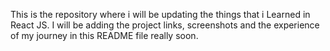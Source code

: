 This is the repository where i will be updating the things that i Learned in React JS.
I will be adding the project links, screenshots and the experience of my journey in this README file really soon.
